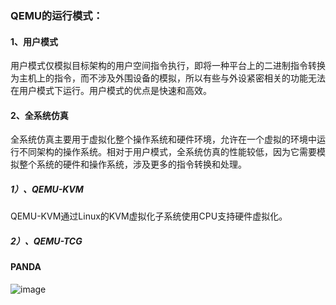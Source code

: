 ### QEMU的运行模式：

#### 1、用户模式
用户模式仅模拟目标架构的用户空间指令执行，即将一种平台上的二进制指令转换为主机上的指令，而不涉及外围设备的模拟，所以有些与外设紧密相关的功能无法在用户模式下运行。用户模式的优点是快速和高效。

#### 2、全系统仿真
全系统仿真主要用于虚拟化整个操作系统和硬件环境，允许在一个虚拟的环境中运行不同架构的操作系统。相对于用户模式，全系统仿真的性能较低，因为它需要模拟整个系统的硬件和操作系统，涉及更多的指令转换和处理。
##### 1）、QEMU-KVM
QEMU-KVM通过Linux的KVM虚拟化子系统使用CPU支持硬件虚拟化。
##### 2）、QEMU-TCG

#### PANDA 
![image](https://github.com/Cyber-Security-Team/binary_function_similarity/assets/107538495/70afd177-b9ce-4dc7-9639-f863847239bc)
